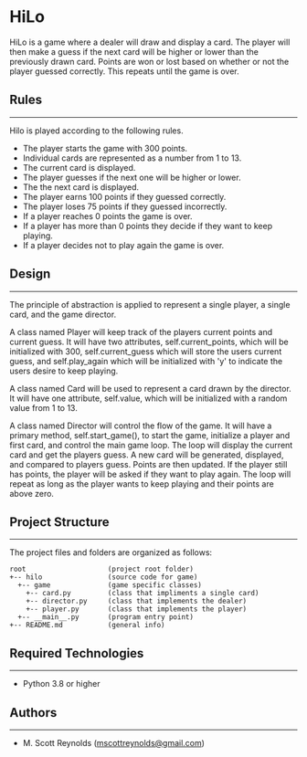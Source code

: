 # HiLo
HiLo is a game where a dealer will draw and display a card. The player will then make a guess if the next card will be higher or lower than the previously drawn card. Points are won or lost based on whether or not the player guessed correctly. This repeats until the game is over.

## Rules
---
Hilo is played according to the following rules.

- The player starts the game with 300 points.
- Individual cards are represented as a number from 1 to 13.
- The current card is displayed.
- The player guesses if the next one will be higher or lower.
- The the next card is displayed.
- The player earns 100 points if they guessed correctly.
- The player loses 75 points if they guessed incorrectly.
- If a player reaches 0 points the game is over.
- If a player has more than 0 points they decide if they want to keep playing.
- If a player decides not to play again the game is over.

## Design
---
The principle of abstraction is applied to represent a single player, a single card, and the game director. 

A class named Player will keep track of the players current points and current guess. It will have two attributes, self.current_points, which will be initialized with 300, self.current_guess which will store the users current guess, and self.play_again which will be initialized with 'y' to indicate the users desire to keep playing.

A class named Card will be used to represent a card drawn by the director. It will have one attribute, self.value, which will be initialized with a random value from 1 to 13.

A class named Director will control the flow of the game. It will have a primary method, self.start_game(), to start the game, initialize a player and first card, and control the main game loop. The loop will display the current card and get the players guess. A new card will be generated, displayed, and compared to players guess. Points are then updated. If the player still has points, the player will be asked if they want to play again. The loop will repeat as long as the player wants to keep playing and their points are above zero.

## Project Structure
---
The project files and folders are organized as follows:
```
root                    (project root folder)
+-- hilo                (source code for game)
  +-- game              (game specific classes)
    +-- card.py         (class that impliments a single card)
    +-- director.py     (class that implements the dealer)
    +-- player.py       (class that implements the player)
  +-- __main__.py       (program entry point)
+-- README.md           (general info)
```

## Required Technologies
---
* Python 3.8 or higher

## Authors
---
* M. Scott Reynolds (mscottreynolds@gmail.com)

